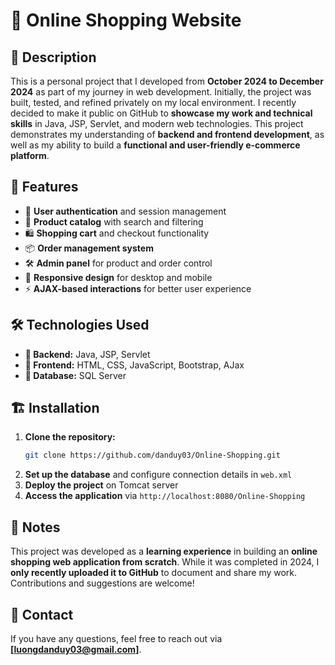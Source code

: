 # 🛒 Online Shopping Website

## 📌 Description
This is a personal project that I developed from **October 2024 to December 2024** as part of my journey in web development. Initially, the project was built, tested, and refined privately on my local environment. I recently decided to make it public on GitHub to **showcase my work and technical skills** in Java, JSP, Servlet, and modern web technologies. This project demonstrates my understanding of **backend and frontend development**, as well as my ability to build a **functional and user-friendly e-commerce platform**.

## 🚀 Features
- 🔑 **User authentication** and session management
- 🏬 **Product catalog** with search and filtering
- 🛍️ **Shopping cart** and checkout functionality
- 📦 **Order management system**
- 🛠️ **Admin panel** for product and order control
- 📱 **Responsive design** for desktop and mobile
- ⚡ **AJAX-based interactions** for better user experience

## 🛠 Technologies Used
- **🔷 Backend:** Java, JSP, Servlet
- **🎨 Frontend:** HTML, CSS, JavaScript, Bootstrap, AJax
- **💾 Database:** SQL Server

## 🏗 Installation
1. **Clone the repository:**
   ```sh
   git clone https://github.com/danduy03/Online-Shopping.git
   ```
2. **Set up the database** and configure connection details in `web.xml`
3. **Deploy the project** on Tomcat server
4. **Access the application** via `http://localhost:8080/Online-Shopping`

## 📌 Notes
This project was developed as a **learning experience** in building an **online shopping web application from scratch**. While it was completed in 2024, I **only recently uploaded it to GitHub** to document and share my work. Contributions and suggestions are welcome!

## 📩 Contact
If you have any questions, feel free to reach out via **[luongdanduy03@gmail.com]**.

